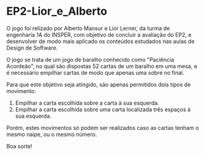# EP2-Lior_e_Alberto

O jogo foi relizado por Alberto Mansur e Lior Lerner, da turma de engenharia 1A do INSPER, com objetivo de concluir a avaliação do EP2, e desenvolver de modo mais aplicado os conteúdos estudados nas aulas de Design de Software.

O jogo se trata de um jogo de baralho conhecido como "Paciência Acordeão", no qual são dispostas 52 cartas de um baralho em uma mesa, e é necessário empilhar cartas de modo que apenas uma sobre no final.

Para que este objetivo seja atingido, são apenas permitidos dois tipos de movimento:

1. Empilhar a carta escolhida sobre a carta à sua esquerda.
2. Empilhar a carta escolhida sobre uma carta localizada três espaços à sua esquerda.

Porém, estes movimentos só podem ser realizados caso as cartas tenham o mesmo naipe, ou o mesmo número.

Boa sorte!


